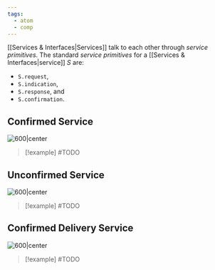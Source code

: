 ```yaml
---
tags:
  - atom
  - comp
---
```

[[Services & Interfaces|Services]] talk to each other through *service primitives*. The standard *service primitives* for a [[Services & Interfaces|service]] $S$ are:
- `S.request`,
- `S.indication`,
- `S.response`, and
- `S.confirmation`.
## Confirmed Service
![600|center](confirmed-service.excalidraw)
> [!example] #TODO
## Unconfirmed Service
![600|center](unconfirmed-service.excalidraw)
> [!example] #TODO
## Confirmed Delivery Service
![600|center](confirmed-delivery-service.excalidraw)
> [!example] #TODO